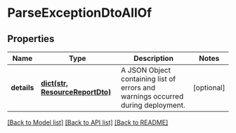 # ParseExceptionDtoAllOf

## Properties
Name | Type | Description | Notes
------------ | ------------- | ------------- | -------------
**details** | [**dict(str, ResourceReportDto)**](ResourceReportDto.md) | A JSON Object containing list of errors and warnings occurred during deployment. | [optional] 

[[Back to Model list]](../README.md#documentation-for-models) [[Back to API list]](../README.md#documentation-for-api-endpoints) [[Back to README]](../README.md)


